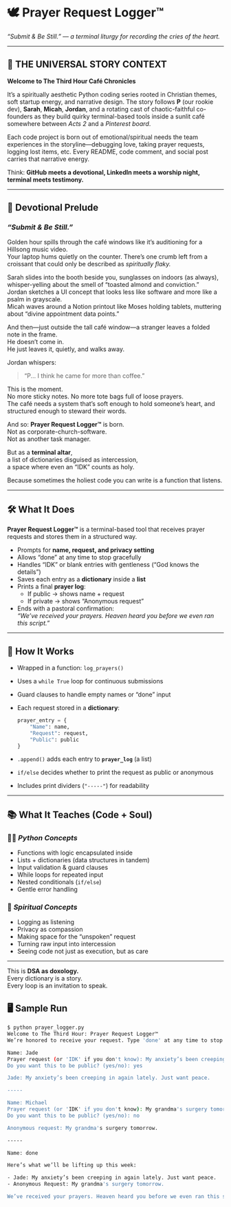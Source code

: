 # 🕊️ Prayer Request Logger™  
*“Submit & Be Still.” — a terminal liturgy for recording the cries of the heart.*

---

## 🌿 THE UNIVERSAL STORY CONTEXT  

**Welcome to The Third Hour Café Chronicles**

It’s a spiritually aesthetic Python coding series rooted in Christian themes, soft startup energy, and narrative design. The story follows **P** (our rookie dev), **Sarah**, **Micah**, **Jordan**, and a rotating cast of chaotic-faithful co-founders as they build quirky terminal-based tools inside a sunlit café somewhere between *Acts 2* and a *Pinterest board*.

Each code project is born out of emotional/spiritual needs the team experiences in the storyline—debugging love, taking prayer requests, logging lost items, etc. Every README, code comment, and social post carries that narrative energy.

Think: **GitHub meets a devotional, LinkedIn meets a worship night, terminal meets testimony.**

---

## 📖 Devotional Prelude  
### _“Submit & Be Still.”_

Golden hour spills through the café windows like it’s auditioning for a Hillsong music video.  
Your laptop hums quietly on the counter. There’s one crumb left from a croissant that could only be described as *spiritually flaky.*  

Sarah slides into the booth beside you, sunglasses on indoors (as always), whisper-yelling about the smell of “toasted almond and conviction.”  
Jordan sketches a UI concept that looks less like software and more like a psalm in grayscale.  
Micah waves around a Notion printout like Moses holding tablets, muttering about “divine appointment data points.”  

And then—just outside the tall café window—a stranger leaves a folded note in the frame.  
He doesn’t come in.  
He just leaves it, quietly, and walks away.  

Jordan whispers:  
> “P... I think he came for more than coffee.”  

This is the moment.  
No more sticky notes. No more tote bags full of loose prayers.  
The café needs a system that’s soft enough to hold someone’s heart, and structured enough to steward their words.  

And so: **Prayer Request Logger™** is born.  
Not as corporate-church-software.  
Not as another task manager.  

But as a **terminal altar**,  
a list of dictionaries disguised as intercession,  
a space where even an “IDK” counts as holy.  

Because sometimes the holiest code you can write is a function that listens.

---

## 🛠️ What It Does  

**Prayer Request Logger™** is a terminal-based tool that receives prayer requests and stores them in a structured way.  

- Prompts for **name, request, and privacy setting**  
- Allows “done” at any time to stop gracefully  
- Handles “IDK” or blank entries with gentleness (“God knows the details”)  
- Saves each entry as a **dictionary** inside a **list**  
- Prints a final **prayer log**:  
  - If public → shows name + request  
  - If private → shows “Anonymous request”  
- Ends with a pastoral confirmation:  
  _“We’ve received your prayers. Heaven heard you before we even ran this script.”_

---

## 🧠 How It Works  

- Wrapped in a function: `log_prayers()`  
- Uses a `while True` loop for continuous submissions  
- Guard clauses to handle empty names or “done” input  
- Each request stored in a **dictionary**:  

  ```python
  prayer_entry = {
      "Name": name,
      "Request": request,
      "Public": public
  }

- `.append()` adds each entry to **`prayer_log`** (a list)  
- `if/else` decides whether to print the request as public or anonymous  
- Includes print dividers (`"-----"`) for readability  

---

## 📚 What It Teaches (Code + Soul)  

### 🧑‍💻 *Python Concepts*  
- Functions with logic encapsulated inside  
- Lists + dictionaries (data structures in tandem)  
- Input validation & guard clauses  
- While loops for repeated input  
- Nested conditionals (`if/else`)  
- Gentle error handling  

### 🙏 *Spiritual Concepts*  
- Logging as listening  
- Privacy as compassion  
- Making space for the “unspoken” request  
- Turning raw input into intercession  
- Seeing code not just as execution, but as care  

---

This is **DSA as doxology.**  
Every dictionary is a story.  
Every loop is an invitation to speak.  

## 🖥️ Sample Run  

```bash
$ python prayer_logger.py  
Welcome to The Third Hour: Prayer Request Logger™  
We’re honored to receive your request. Type 'done' at any time to stop.  

Name: Jade  
Prayer request (or 'IDK' if you don't know): My anxiety’s been creeping in again lately. Just want peace.  
Do you want this to be public? (yes/no): yes  

Jade: My anxiety’s been creeping in again lately. Just want peace.  

-----  

Name: Michael  
Prayer request (or 'IDK' if you don't know): My grandma's surgery tomorrow.  
Do you want this to be public? (yes/no): no  

Anonymous request: My grandma's surgery tomorrow.  

-----  

Name: done  

Here’s what we’ll be lifting up this week:  

- Jade: My anxiety’s been creeping in again lately. Just want peace.  
- Anonymous Request: My grandma's surgery tomorrow.  

We’ve received your prayers. Heaven heard you before we even ran this script.  
